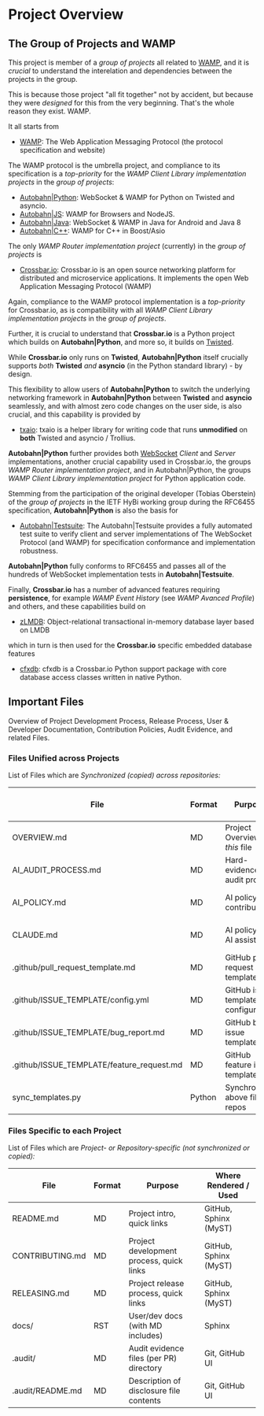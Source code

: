 # Project Overview

## The Group of Projects and WAMP

This project is member of a _group of projects_ all related to
[WAMP](https://wamp-proto.org/), and it is _crucial_ to
understand the interelation and dependencies between the projects
in the group.

This is because those project "all fit together" not by accident,
but because they were _designed_ for this from the very
beginning. That's the whole reason they exist. WAMP.

It all starts from

- [WAMP](https://github.com/wamp-proto/wamp-proto/): The Web
  Application Messaging Protocol (the protocol specification and
  website)

The WAMP protocol is the umbrella project, and compliance to its
specification is a _top-priority_ for the _WAMP Client Library
implementation projects_ in the _group of projects_:

- [Autobahn|Python](https://github.com/crossbario/autobahn-python/):
  WebSocket & WAMP for Python on Twisted and asyncio.
- [Autobahn|JS](https://github.com/crossbario/autobahn-js): WAMP
  for Browsers and NodeJS.
- [Autobahn|Java](https://github.com/crossbario/autobahn-java):
  WebSocket & WAMP in Java for Android and Java 8
- [Autobahn|C++](https://github.com/crossbario/autobahn-cpp):
  WAMP for C++ in Boost/Asio

The only _WAMP Router implementation project_ (currently) in the
_group of projects_ is

- [Crossbar.io](https://github.com/crossbario/crossbar):
  Crossbar.io is an open source networking platform for
  distributed and microservice applications. It implements the
  open Web Application Messaging Protocol (WAMP)

Again, compliance to the WAMP protocol implementation is a
_top-priority_ for Crossbar.io, as is compatibility with all
_WAMP Client Library implementation projects_ in the _group of
projects_.

Further, it is crucial to understand that **Crossbar.io** is a
Python project which builds on **Autobahn|Python**, and more so,
it builds on [Twisted](https://twisted.org/).

While **Crossbar.io** only runs on **Twisted**,
**Autobahn|Python** itself crucially supports _both_ **Twisted**
_and_ **asyncio** (in the Python standard library) - by design.

This flexibility to allow users of **Autobahn|Python** to switch
the underlying networking framework in **Autobahn|Python**
between **Twisted** and **asyncio** seamlessly, and with almost
zero code changes on the user side, is also crucial, and this
capability is provided by

- [txaio](https://github.com/crossbario/txaio/): txaio is a
  helper library for writing code that runs **unmodified** on
  **both** Twisted and asyncio / Trollius.

**Autobahn|Python** further provides both
[WebSocket](https://www.rfc-editor.org/rfc/rfc6455.html) _Client_
and _Server_ implementations, another crucial capability used in
Crossbar.io, the groups _WAMP Router implementation project_, and
in Autobahn|Python, the groups _WAMP Client Library
implementation project_ for Python application code.

Stemming from the participation of the original developer (Tobias
Oberstein) of the _group of projects_ in the IETF HyBi working
group during the RFC6455 specification, **Autobahn|Python** is
also the basis for

- [Autobahn|Testsuite](https://github.com/crossbario/autobahn-testsuite):
  The Autobahn|Testsuite provides a fully automated test suite to
  verify client and server implementations of The WebSocket
  Protocol (and WAMP) for specification conformance and
  implementation robustness.

**Autobahn|Python** fully conforms to RFC6455 and passes all of
the hundreds of WebSocket implementation tests in
**Autobahn|Testsuite**.

Finally, **Crossbar.io** has a number of advanced features
requiring **persistence**, for example _WAMP Event History_ (see
_WAMP Avanced Profile_) and others, and these capabilities build
on

- [zLMDB](https://github.com/crossbario/zlmdb): Object-relational
  transactional in-memory database layer based on LMDB

which in turn is then used for the **Crossbar.io** specific
embedded database features

- [cfxdb](https://github.com/crossbario/cfxdb): cfxdb is a
  Crossbar.io Python support package with core database access
  classes written in native Python.

## Important Files

Overview of Project Development Process, Release Process, User &
Developer Documentation, Contribution Policies, Audit Evidence,
and related Files.

### Files Unified across Projects

List of Files which are _Synchronized (copied) across
repositories:_

| File                                      | Format | Purpose                             | Where Rendered / Used |
| ----------------------------------------- | ------ | ----------------------------------- | --------------------- |
| OVERVIEW.md                               | MD     | Project Overview - _this_ file      | GitHub, Sphinx (MyST) |
| AI_AUDIT_PROCESS.md                       | MD     | Hard-evidence audit process         | GitHub, Sphinx (MyST) |
| AI_POLICY.md                              | MD     | AI policy for contributors          | GitHub, Sphinx (MyST) |
| CLAUDE.md                                 | MD     | AI policy for AI assistants         | Used by AI assistants |
| .github/pull_request_template.md          | MD     | GitHub pull request template        | GitHub UI             |
| .github/ISSUE_TEMPLATE/config.yml         | MD     | GitHub issue template configuration | GitHub UI             |
| .github/ISSUE_TEMPLATE/bug_report.md      | MD     | GitHub bug issue template           | GitHub UI             |
| .github/ISSUE_TEMPLATE/feature_request.md | MD     | GitHub feature issue template       | GitHub UI             |
| sync_templates.py                         | Python | Synchronizes above files to repos   | Project Maintainer    |

### Files Specific to each Project

List of Files which are _Project- or Repository-specific (not
synchronized or copied):_

| File             | Format | Purpose                                  | Where Rendered / Used |
| ---------------- | ------ | ---------------------------------------- | --------------------- |
| README.md        | MD     | Project intro, quick links               | GitHub, Sphinx (MyST) |
| CONTRIBUTING.md  | MD     | Project development process, quick links | GitHub, Sphinx (MyST) |
| RELEASING.md     | MD     | Project release process, quick links     | GitHub, Sphinx (MyST) |
| docs/            | RST    | User/dev docs (with MD includes)         | Sphinx                |
| .audit/          | MD     | Audit evidence files (per PR) directory  | Git, GitHub UI        |
| .audit/README.md | MD     | Description of disclosure file contents  | Git, GitHub UI        |
